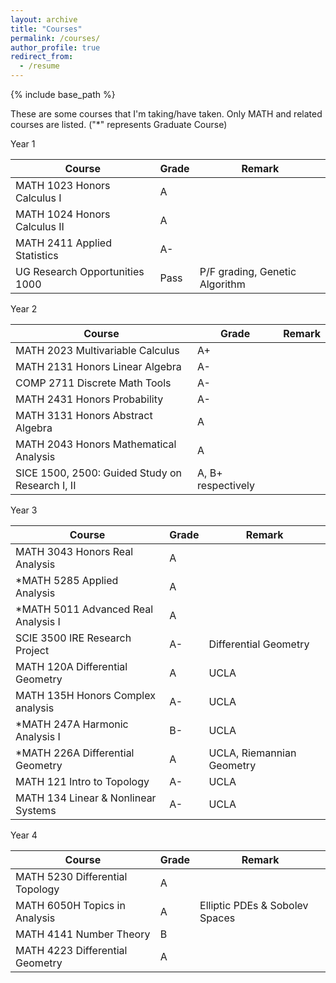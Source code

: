 ```yaml
---
layout: archive
title: "Courses"
permalink: /courses/
author_profile: true
redirect_from:
  - /resume
---
```


{% include base_path %}


These are some courses that I'm taking/have taken. Only MATH and related courses are listed. 
("*" represents Graduate Course)

Year 1

| Course                         | Grade | Remark                         |
| ------------------------------ | ----- | ------------------------------ |
| MATH 1023 Honors Calculus I    | A     |                                |
| MATH 1024 Honors Calculus II   | A     |                                |
| MATH 2411 Applied Statistics   | A-    |                                |
| UG Research Opportunities 1000 | Pass  | P/F grading, Genetic Algorithm |

Year 2

| Course                                           | Grade              | Remark |
| ------------------------------------------------ | ------------------ | ------ |
| MATH 2023 Multivariable Calculus                 | A+                 |        |
| MATH 2131 Honors Linear Algebra                  | A-                 |        |
| COMP 2711 Discrete Math Tools                    | A-                 |        |
| MATH 2431 Honors Probability                     | A-                 |        |
| MATH 3131 Honors Abstract Algebra                | A                  |        |
| MATH 2043 Honors Mathematical Analysis           | A                  |        |
| SICE 1500, 2500: Guided  Study on Research I, II | A, B+ respectively |        |

Year 3

| Course                              | Grade | Remark                                        |
| ----------------------------------- | ----- | --------------------------------------------- |
| MATH 3043 Honors Real Analysis      | A     |                                               |
| *MATH 5285 Applied Analysis         | A     |                                               |
| *MATH 5011 Advanced Real Analysis I | A     |                                               |
| SCIE 3500 IRE Research Project      | A-    | Differential Geometry                         |
| MATH 120A Differential Geometry     | A     | UCLA                                          |
| MATH 135H Honors Complex analysis   | A-    | UCLA                                          |
| *MATH 247A Harmonic Analysis I      | B-    | UCLA                                          |
| *MATH 226A Differential Geometry    | A      | UCLA, Riemannian Geometry |
| MATH 121 Intro to Topology          | A-      | UCLA                      |
| MATH 134 Linear & Nonlinear Systems | A-      | UCLA                      |

Year 4

| Course                              | Grade | Remark                                        |
| ----------------------------------- | ----- | --------------------------------------------- |
| MATH 5230 Differential Topology     | A     |                                               |
| MATH 6050H Topics in Analysis       | A     |Elliptic PDEs & Sobolev Spaces                 |
| MATH 4141 Number Theory             | B     |                                               |
| MATH 4223 Differential Geometry     | A     |                                               |


